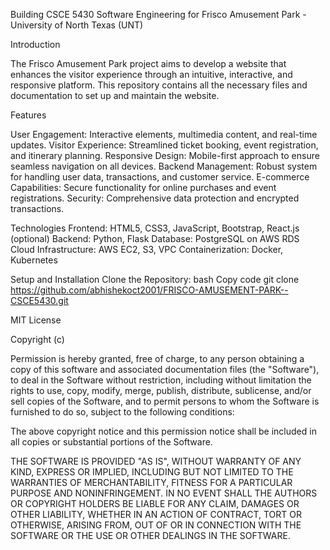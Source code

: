 Building CSCE 5430 Software Engineering for Frisco Amusement Park - University of North Texas (UNT)

Introduction

The Frisco Amusement Park project aims to develop a website that enhances the visitor experience through an intuitive, interactive, and responsive platform. This repository contains all the necessary files and documentation to set up and maintain the website.

Features

User Engagement: Interactive elements, multimedia content, and real-time updates.
Visitor Experience: Streamlined ticket booking, event registration, and itinerary planning.
Responsive Design: Mobile-first approach to ensure seamless navigation on all devices.
Backend Management: Robust system for handling user data, transactions, and customer service.
E-commerce Capabilities: Secure functionality for online purchases and event registrations.
Security: Comprehensive data protection and encrypted transactions.


Technologies
Frontend: HTML5, CSS3, JavaScript, Bootstrap, React.js (optional)
Backend: Python, Flask
Database: PostgreSQL on AWS RDS
Cloud Infrastructure: AWS EC2, S3, VPC
Containerization: Docker, Kubernetes


Setup and Installation
Clone the Repository:
bash
Copy code
git clone https://github.com/abhishekoct2001/FRISCO-AMUSEMENT-PARK--CSCE5430.git

MIT License

Copyright (c) 

Permission is hereby granted, free of charge, to any person obtaining a copy
of this software and associated documentation files (the "Software"), to deal
in the Software without restriction, including without limitation the rights
to use, copy, modify, merge, publish, distribute, sublicense, and/or sell
copies of the Software, and to permit persons to whom the Software is
furnished to do so, subject to the following conditions:

The above copyright notice and this permission notice shall be included in all
copies or substantial portions of the Software.

THE SOFTWARE IS PROVIDED "AS IS", WITHOUT WARRANTY OF ANY KIND, EXPRESS OR
IMPLIED, INCLUDING BUT NOT LIMITED TO THE WARRANTIES OF MERCHANTABILITY,
FITNESS FOR A PARTICULAR PURPOSE AND NONINFRINGEMENT. IN NO EVENT SHALL THE
AUTHORS OR COPYRIGHT HOLDERS BE LIABLE FOR ANY CLAIM, DAMAGES OR OTHER
LIABILITY, WHETHER IN AN ACTION OF CONTRACT, TORT OR OTHERWISE, ARISING FROM,
OUT OF OR IN CONNECTION WITH THE SOFTWARE OR THE USE OR OTHER DEALINGS IN THE
SOFTWARE.



